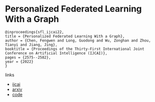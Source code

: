 # Personalized Federated Learning With a Graph

```
@inproceedings{sfl_ijcai22,
title = {Personalized Federated Learning With a Graph},
author = {Chen, Fengwen and Long, Guodong and Wu, Zonghan and Zhou, Tianyi and Jiang, Jing},
booktitle = {Proceedings of the Thirty-First International Joint Conference on Artificial Intelligence (IJCAI)},
pages = {2575--2582},
year = {2022}
}
```

links
- [ijcai](https://www.ijcai.org/Proceedings/2022/357)
- [arxiv](https://arxiv.org/abs/2203.00829)
- [code](https://github.com/dawenzi098/SFL-Structural-Federated-Learning)

